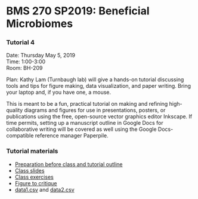 # BMS 270 SP2019: Beneficial Microbiomes

### Tutorial 4

Date: Thursday May 5, 2019 <br>
Time:  1:00-3:00 <br>
Room:  BH-209

Plan: Kathy Lam (Turnbaugh lab) will give a hands-on tutorial discussing tools and tips for figure making, data visualization, and paper writing. Bring your laptop and, if you have one, a mouse. 

This is meant to be a fun, practical tutorial on making and refining high-quality diagrams and figures for use in presentations, posters, or publications using the free, open-source vector graphics editor Inkscape. If time permits, setting up a manuscript outline in Google Docs for collaborative writing will be covered as well using the Google Docs-compatible reference manager Paperpile.

### Tutorial materials  

- [Preparation before class and tutorial outline](https://docs.google.com/document/d/1TkNCO3d67Ukr7KUVyw9Zku74hAfirFKWdmTXlHxRfSs/edit?usp=sharing)
- [Class slides](https://docs.google.com/presentation/d/1Kqs2QZgpm5abRRZYeexnHP48OC5yKcgl-8TpG3S5jrs/edit?usp=sharing)
- [Class exercises](https://docs.google.com/document/d/1RoGDJnwxY11gb14LLXEFUzFTdoTX0oTGN9pXbMIZ7vk/edit?usp=sharing)
- [Figure to critique](https://drive.google.com/file/d/1R2dS-C_a1-9ejyVUvj7XdcA5tuJeCuN4/view?usp=sharing)
- [data1.csv](https://raw.githubusercontent.com/itskathylam/teaching/master/BMS270-2019/data1.csv) and [data2.csv](https://raw.githubusercontent.com/itskathylam/teaching/master/BMS270-2019/data2.csv)
